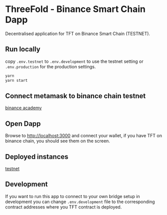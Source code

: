 # ThreeFold - Binance Smart Chain Dapp

Decentralised application for TFT on Binance Smart Chain (TESTNET).

## Run locally

copy `.env.testnet` to `.env.development` to use the testnet setting or `.env.production` for the production settings.

```sh
yarn
yarn start
```

## Connect metamask to binance chain testnet

[binance academy](https://academy.binance.com/nl/articles/connecting-metamask-to-binance-smart-chain)

## Open Dapp

Browse to [http://localhost:3000](http://localhost:3000) and connect your wallet, if you have TFT on binance chain, you should see them on the screen.

## Deployed instances

[testnet](https://bridge.testnet.threefold.io/)

## Development

If you want to run this app to connect to your own bridge setup in development you can change `.env.development` file to the corresponding contract addresses where you TFT contract is deployed.

